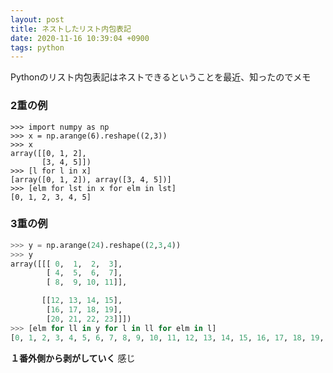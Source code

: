 ```yaml
---
layout: post
title: ネストしたリスト内包表記
date: 2020-11-16 10:39:04 +0900
tags: python
---
```


Pythonのリスト内包表記はネストできるということを最近、知ったのでメモ

### 2重の例

```python.
>>> import numpy as np
>>> x = np.arange(6).reshape((2,3))
>>> x
array([[0, 1, 2],
       [3, 4, 5]])
>>> [l for l in x]
[array([0, 1, 2]), array([3, 4, 5])]
>>> [elm for lst in x for elm in lst]
[0, 1, 2, 3, 4, 5]
```

### 3重の例

```python
>>> y = np.arange(24).reshape((2,3,4))
>>> y
array([[[ 0,  1,  2,  3],
        [ 4,  5,  6,  7],
        [ 8,  9, 10, 11]],

       [[12, 13, 14, 15],
        [16, 17, 18, 19],
        [20, 21, 22, 23]]])
>>> [elm for ll in y for l in ll for elm in l]
[0, 1, 2, 3, 4, 5, 6, 7, 8, 9, 10, 11, 12, 13, 14, 15, 16, 17, 18, 19, 20, 21, 22, 23]

```

**１番外側から剥がしていく** 感じ
